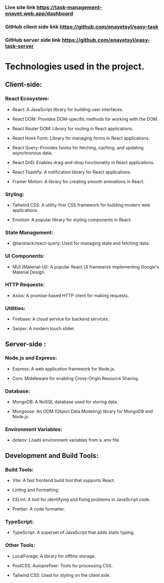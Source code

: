 ### Live site link https://task-management-enayet.web.app/dashboard

### GitHub client side link https://github.com/enayetsyl/easy-task


### GitHub server side link https://github.com/enayetsyl/easy-task-server 

# Technologies used in the project.

## Client-side:

### React Ecosystem:

- React: A JavaScript library for building user interfaces.

- React DOM: Provides DOM-specific methods for working with the DOM.

- React Router DOM: Library for routing in React applications.

- React Hook Form: Library for managing forms in React applications.

- React Query: Provides hooks for fetching, caching, and updating asynchronous data.

- React DnD: Enables drag-and-drop functionality in React applications.

- React Toastify: A notification library for React applications.

- Framer Motion: A library for creating smooth animations in React.


### Styling:


- Tailwind CSS: A utility-first CSS framework for building modern web applications.

- Emotion: A popular library for styling components in React.

### State Management:

- @tanstack/react-query: Used for managing state and fetching data.

### UI Components:

- MUI (Material-UI): A popular React UI framework implementing Google's Material Design.

### HTTP Requests:

- Axios: A promise-based HTTP client for making requests.

### Utilities:

- Firebase: A cloud service for backend services.

- Swiper: A modern touch slider.

## Server-side :

### Node.js and Express:

- Express: A web application framework for Node.js.

- Cors: Middleware for enabling Cross-Origin Resource Sharing.

### Database:

- MongoDB: A NoSQL database used for storing data.

- Mongoose: An ODM (Object Data Modeling) library for MongoDB and Node.js.

### Environment Variables:

- dotenv: Loads environment variables from a .env file.

## Development and Build Tools:

### Build Tools:

- Vite: A fast frontend build tool that supports React.

- Linting and Formatting:

- ESLint: A tool for identifying and fixing problems in JavaScript code.

- Prettier: A code formatter.

### TypeScript:

- TypeScript: A superset of JavaScript that adds static typing.

### Other Tools:

- LocalForage: A library for offline storage.

- PostCSS, Autoprefixer: Tools for processing CSS.

- Tailwind CSS: Used for styling on the client side.